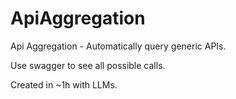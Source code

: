 # ApiAggregation
Api Aggregation - Automatically query generic APIs.

Use swagger to see all possible calls.

Created in ~1h with LLMs.
